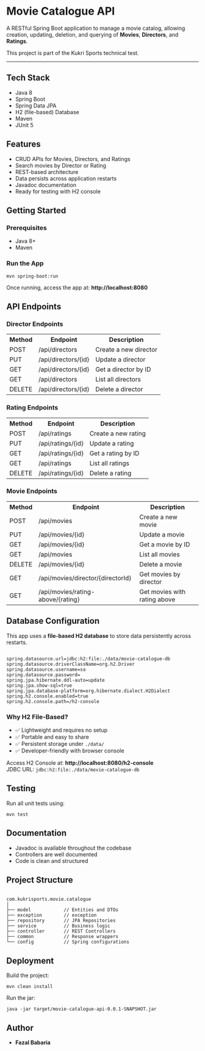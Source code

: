<h1>Movie Catalogue API</h1>

<p>A RESTful Spring Boot application to manage a movie catalog, allowing creation, updating, deletion, and querying of <strong>Movies</strong>, <strong>Directors</strong>, and <strong>Ratings</strong>.</p>
<p>This project is part of the Kukri Sports technical test.</p>

<hr/>

<h2>Tech Stack</h2>
<ul>
  <li>Java 8</li>
  <li>Spring Boot</li>
  <li>Spring Data JPA</li>
  <li>H2 (file-based) Database</li>
  <li>Maven</li>
  <li>JUnit 5</li>
</ul>

<h2>Features</h2>
<ul>
  <li>CRUD APIs for Movies, Directors, and Ratings</li>
  <li>Search movies by Director or Rating</li>
  <li>REST-based architecture</li>
  <li>Data persists across application restarts</li>
  <li>Javadoc documentation</li>
  <li>Ready for testing with H2 console</li>
</ul>

<h2>Getting Started</h2>
<h3>Prerequisites</h3>
<ul>
  <li>Java 8+</li>
  <li>Maven</li>
</ul>

<h3>Run the App</h3>
<pre><code>mvn spring-boot:run</code></pre>
<p>Once running, access the app at: <strong>http://localhost:8080</strong></p>

<h2>API Endpoints</h2>

<h3>Director Endpoints</h3>
<table>
  <tr><th>Method</th><th>Endpoint</th><th>Description</th></tr>
  <tr><td>POST</td><td>/api/directors</td><td>Create a new director</td></tr>
  <tr><td>PUT</td><td>/api/directors/{id}</td><td>Update a director</td></tr>
  <tr><td>GET</td><td>/api/directors/{id}</td><td>Get a director by ID</td></tr>
  <tr><td>GET</td><td>/api/directors</td><td>List all directors</td></tr>
  <tr><td>DELETE</td><td>/api/directors/{id}</td><td>Delete a director</td></tr>
</table>

<h3>Rating Endpoints</h3>
<table>
  <tr><th>Method</th><th>Endpoint</th><th>Description</th></tr>
  <tr><td>POST</td><td>/api/ratings</td><td>Create a new rating</td></tr>
  <tr><td>PUT</td><td>/api/ratings/{id}</td><td>Update a rating</td></tr>
  <tr><td>GET</td><td>/api/ratings/{id}</td><td>Get a rating by ID</td></tr>
  <tr><td>GET</td><td>/api/ratings</td><td>List all ratings</td></tr>
  <tr><td>DELETE</td><td>/api/ratings/{id}</td><td>Delete a rating</td></tr>
</table>

<h3>Movie Endpoints</h3>
<table>
  <tr><th>Method</th><th>Endpoint</th><th>Description</th></tr>
  <tr><td>POST</td><td>/api/movies</td><td>Create a new movie</td></tr>
  <tr><td>PUT</td><td>/api/movies/{id}</td><td>Update a movie</td></tr>
  <tr><td>GET</td><td>/api/movies/{id}</td><td>Get a movie by ID</td></tr>
  <tr><td>GET</td><td>/api/movies</td><td>List all movies</td></tr>
  <tr><td>DELETE</td><td>/api/movies/{id}</td><td>Delete a movie</td></tr>
  <tr><td>GET</td><td>/api/movies/director/{directorId}</td><td>Get movies by director</td></tr>
  <tr><td>GET</td><td>/api/movies/rating-above/{rating}</td><td>Get movies with rating above</td></tr>
</table>

<h2>Database Configuration</h2>
<p>This app uses a <strong>file-based H2 database</strong> to store data persistently across restarts.</p>

<pre><code>
spring.datasource.url=jdbc:h2:file:./data/movie-catalogue-db
spring.datasource.driverClassName=org.h2.Driver
spring.datasource.username=sa
spring.datasource.password=
spring.jpa.hibernate.ddl-auto=update
spring.jpa.show-sql=true
spring.jpa.database-platform=org.hibernate.dialect.H2Dialect
spring.h2.console.enabled=true
spring.h2.console.path=/h2-console
</code></pre>

<h3>Why H2 File-Based?</h3>
<ul>
  <li>✅ Lightweight and requires no setup</li>
  <li>✅ Portable and easy to share</li>
  <li>✅ Persistent storage under <code>./data/</code></li>
  <li>✅ Developer-friendly with browser console</li>
</ul>

<p>Access H2 Console at: <strong>http://localhost:8080/h2-console</strong><br/>
JDBC URL: <code>jdbc:h2:file:./data/movie-catalogue-db</code></p>

<h2>Testing</h2>
<p>Run all unit tests using:</p>
<pre><code>mvn test</code></pre>

<h2>Documentation</h2>
<ul>
  <li>Javadoc is available throughout the codebase</li>
  <li>Controllers are well documented</li>
  <li>Code is clean and structured</li>
</ul>

<h2>Project Structure</h2>
<pre><code>
com.kukrisports.movie.catalogue
│
├── model            // Entities and DTOs
├── exception        // exception
├── repository       // JPA Repositories
├── service          // Business logic
├── controller       // REST Controllers
├── common           // Response wrappers
└── config           // Spring configurations
</code></pre>

<h2>Deployment</h2>
<p>Build the project:</p>
<pre><code>mvn clean install</code></pre>
<p>Run the jar:</p>
<pre><code>java -jar target/movie-catalogue-api-0.0.1-SNAPSHOT.jar</code></pre>

<h2>Author</h2>
<ul>
  <li><strong>Fazal Babaria</strong></li>
</ul>
